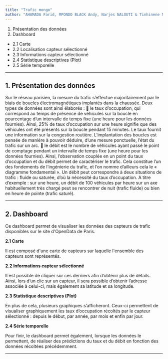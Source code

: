 ```yaml
---
title: "Trafic mongo"
author: "AHAMADA Farid, MPONDO BLACK Andy, Narjes NALOUTI & Tinhinene MAHTAL"
---
```



1. Présentation des données
2. Dashboard
  + 2.1 Carte
  + 2.2 Localisation capteur sélectionné
  + 2.3 Informations capteur sélectionné
  + 2.4 Statistique descriptives (Plot)
  + 2.5 Série temporelle
 

***


## 1. Présentation des données

Sur le réseau parisien, la mesure du trafic s’effectue majoritairement par le biais de boucles électromagnétiques implantés dans la chaussée.
Deux types de données sont ainsi élaborés :
 le taux d’occupation, qui correspond au temps de présence de véhicules sur la boucle en pourcentage d’un intervalle de temps fixe (une heure pour les données fournies). Ainsi, 25% de taux d’occupation sur une heure signifie que des véhicules ont été présents sur la boucle pendant 15 minutes. Le taux fournit une information sur la congestion routière. L’implantation des boucles est pensée de manière à pouvoir déduire, d’une mesure ponctuelle, l’état du trafic sur un arc.
 le débit est le nombre de véhicules ayant passé le point de comptage pendant un intervalle de temps fixe (une heure pour les données fournies).
Ainsi, l’observation couplée en un point du taux d’occupation et du débit permet de caractériser le trafic. Cela constitue l’un des fondements de l’ingénierie du trafic, et l’on nomme d’ailleurs cela le « diagramme fondamental ».
Un débit peut correspondre à deux situations de trafic : fluide ou saturée, d’où la nécessité du taux d’occupation. A titre d’exemple : sur une heure, un débit de 100 véhicules par heure sur un axe habituellement très chargé peut se rencontrer de nuit (trafic fluide) ou bien en heure de pointe (trafic saturé).

***

## 2. Dashboard

Ce dashboard permet de visualiser les données des capteurs de trafic disponibles sur le site d'OpenData de Paris.

__2.1 Carte__

Il est composé d'une carte de capteurs sur laquelle l'ensemble des capteurs sont représentés.

__2.2 Informations capteur sélectionné__

Il est possible de cliquer sur ces derniers afin d’obtenir plus de détails.
Ainsi, lors d’un clic sur un capteur, il sera possible d’obtenir l’adresse associée à celui-ci, mais également sa latitude et sa longitude.

__2.3 Statistique descriptives (Plot)__

En plus de cela, plusieurs graphiques s’afficheront.
Ceux-ci permettent de visualiser graphiquement les taux d’occupation récoltés par le capteur sélectionné : depuis le début, par année, par mois et enfin par jour.

__2.4 Série temporelle__

Pour finir, le dashboard permet également, lorsque les données le permettent, de réaliser des prédictions du taux et du débit en fonction des données récoltées précédemment.

***
